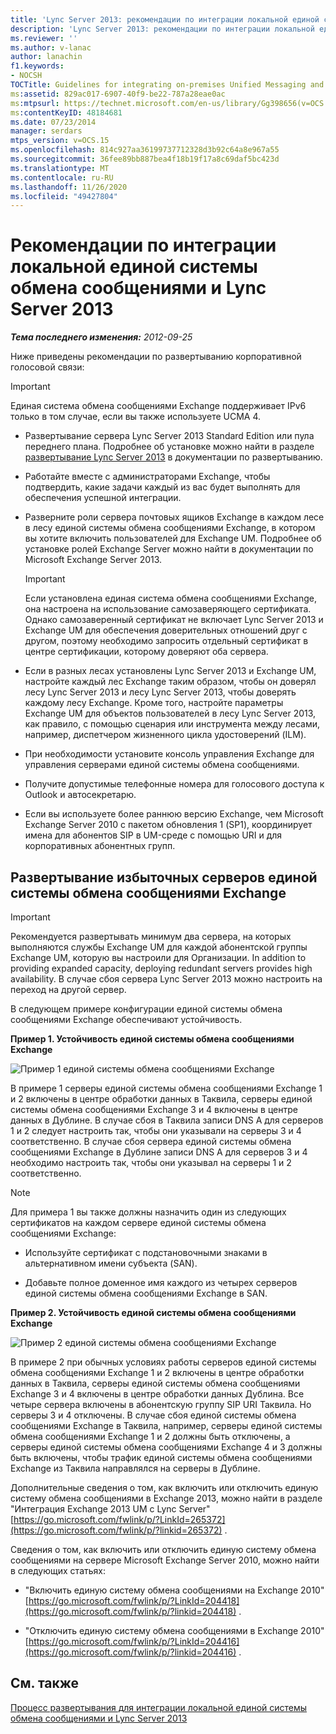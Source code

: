 ```yaml
---
title: 'Lync Server 2013: рекомендации по интеграции локальной единой системы обмена сообщениями'
description: 'Lync Server 2013: рекомендации по интеграции локальной единой системы обмена сообщениями.'
ms.reviewer: ''
ms.author: v-lanac
author: lanachin
f1.keywords:
- NOCSH
TOCTitle: Guidelines for integrating on-premises Unified Messaging and Lync Server
ms:assetid: 829ac017-6907-40f9-be22-787a28eae0ac
ms:mtpsurl: https://technet.microsoft.com/en-us/library/Gg398656(v=OCS.15)
ms:contentKeyID: 48184681
ms.date: 07/23/2014
manager: serdars
mtps_version: v=OCS.15
ms.openlocfilehash: 814c927aa36199737712328d3b92c64a8e967a55
ms.sourcegitcommit: 36fee89bb887bea4f18b19f17a8c69daf5bc423d
ms.translationtype: MT
ms.contentlocale: ru-RU
ms.lasthandoff: 11/26/2020
ms.locfileid: "49427804"
---
```

# <a name="guidelines-for-integrating-on-premises-unified-messaging-and-lync-server-2013"></a>Рекомендации по интеграции локальной единой системы обмена сообщениями и Lync Server 2013

<div data-xmlns="http://www.w3.org/1999/xhtml">

<div class="topic" data-xmlns="http://www.w3.org/1999/xhtml" data-msxsl="urn:schemas-microsoft-com:xslt" data-cs="https://msdn.microsoft.com/">

<div data-asp="https://msdn2.microsoft.com/asp">



</div>

<div id="mainSection">

<div id="mainBody">

<span> </span>

_**Тема последнего изменения:** 2012-09-25_

Ниже приведены рекомендации по развертыванию корпоративной голосовой связи:

<div>


> [!IMPORTANT]  
> Единая система обмена сообщениями Exchange поддерживает IPv6 только в том случае, если вы также используете UCMA 4.



</div>

  - Развертывание сервера Lync Server 2013 Standard Edition или пула переднего плана. Подробнее об установке можно найти в разделе [развертывание Lync Server 2013](lync-server-2013-deploying-lync-server.md) в документации по развертыванию.

  - Работайте вместе с администраторами Exchange, чтобы подтвердить, какие задачи каждый из вас будет выполнять для обеспечения успешной интеграции.

  - Разверните роли сервера почтовых ящиков Exchange в каждом лесе в лесу единой системы обмена сообщениями Exchange, в котором вы хотите включить пользователей для Exchange UM. Подробнее об установке ролей Exchange Server можно найти в документации по Microsoft Exchange Server 2013.
    
    <div>
    

    > [!IMPORTANT]  
    > Если установлена единая система обмена сообщениями Exchange, она настроена на использование самозаверяющего сертификата.<BR>Однако самозаверенный сертификат не включает Lync Server 2013 и Exchange UM для обеспечения доверительных отношений друг с другом, поэтому необходимо запросить отдельный сертификат в центре сертификации, которому доверяют оба сервера.

    
    </div>

  - Если в разных лесах установлены Lync Server 2013 и Exchange UM, настройте каждый лес Exchange таким образом, чтобы он доверял лесу Lync Server 2013 и лесу Lync Server 2013, чтобы доверять каждому лесу Exchange. Кроме того, настройте параметры Exchange UM для объектов пользователей в лесу Lync Server 2013, как правило, с помощью сценария или инструмента между лесами, например, диспетчером жизненного цикла удостоверений (ILM).

  - При необходимости установите консоль управления Exchange для управления серверами единой системы обмена сообщениями.

  - Получите допустимые телефонные номера для голосового доступа к Outlook и автосекретарю.

  - Если вы используете более раннюю версию Exchange, чем Microsoft Exchange Server 2010 с пакетом обновления 1 (SP1), координирует имена для абонентов SIP в UM-среде с помощью URI и для корпоративных абонентных групп.

<div>

## <a name="deploying-redundant-exchange-um-servers"></a>Развертывание избыточных серверов единой системы обмена сообщениями Exchange

<div>


> [!IMPORTANT]  
> Рекомендуется развертывать минимум два сервера, на которых выполняются службы Exchange UM для каждой абонентской группы Exchange UM, которую вы настроили для Организации. In addition to providing expanded capacity, deploying redundant servers provides high availability. В случае сбоя сервера Lync Server 2013 можно настроить на переход на другой сервер.



</div>

В следующем примере конфигурации единой системы обмена сообщениями Exchange обеспечивают устойчивость.

**Пример 1. Устойчивость единой системы обмена сообщениями Exchange**

![Пример 1 единой системы обмена сообщениями Exchange](images/Gg398656.3644b847-0847-4550-a989-e3fc51de5c4b(OCS.15).jpg "Пример 1 единой системы обмена сообщениями Exchange")

В примере 1 серверы единой системы обмена сообщениями Exchange 1 и 2 включены в центре обработки данных в Таквила, серверы единой системы обмена сообщениями Exchange 3 и 4 включены в центре данных в Дублине. В случае сбоя в Таквила записи DNS A для серверов 1 и 2 следует настроить так, чтобы они указывали на серверы 3 и 4 соответственно. В случае сбоя сервера единой системы обмена сообщениями Exchange в Дублине записи DNS A для серверов 3 и 4 необходимо настроить так, чтобы они указывал на серверы 1 и 2 соответственно.

<div>


> [!NOTE]  
> Для примера 1 вы также должны назначить один из следующих сертификатов на каждом сервере единой системы обмена сообщениями Exchange: 
> <UL>
> <LI>
> <P>Используйте сертификат с подстановочными знаками в альтернативном имени субъекта (SAN).</P>
> <LI>
> <P>Добавьте полное доменное имя каждого из четырех серверов единой системы обмена сообщениями Exchange в SAN.</P></LI></UL>



</div>

**Пример 2. Устойчивость единой системы обмена сообщениями Exchange**

![Пример 2 единой системы обмена сообщениями Exchange](images/Gg398656.15754273-306e-448d-b258-84bc2936a2e8(OCS.15).jpg "Пример 2 единой системы обмена сообщениями Exchange")

В примере 2 при обычных условиях работы серверов единой системы обмена сообщениями Exchange 1 и 2 включены в центре обработки данных в Таквила, серверы единой системы обмена сообщениями Exchange 3 и 4 включены в центре обработки данных Дублина. Все четыре сервера включены в абонентскую группу SIP URI Таквила. Но серверы 3 и 4 отключены. В случае сбоя единой системы обмена сообщениями Exchange в Таквила, например, серверы единой системы обмена сообщениями Exchange 1 и 2 должны быть отключены, а серверы единой системы обмена сообщениями Exchange 4 и 3 должны быть включены, чтобы трафик единой системы обмена сообщениями Exchange из Таквила направлялся на серверы в Дублине.

Дополнительные сведения о том, как включить или отключить единую систему обмена сообщениями в Exchange 2013, можно найти в разделе "Интеграция Exchange 2013 UM с Lync Server" [https://go.microsoft.com/fwlink/p/?LinkId=265372](https://go.microsoft.com/fwlink/p/?linkid=265372) .

Сведения о том, как включить или отключить единую систему обмена сообщениями на сервере Microsoft Exchange Server 2010, можно найти в следующих статьях:

  - "Включить единую систему обмена сообщениями на Exchange 2010" [https://go.microsoft.com/fwlink/p/?LinkId=204418](https://go.microsoft.com/fwlink/p/?linkid=204418) .

  - "Отключить единую систему обмена сообщениями в Exchange 2010" [https://go.microsoft.com/fwlink/p/?LinkId=204416](https://go.microsoft.com/fwlink/p/?linkid=204416) .

</div>

<div>

## <a name="see-also"></a>См. также


[Процесс развертывания для интеграции локальной единой системы обмена сообщениями и Lync Server 2013](lync-server-2013-deployment-process-for-integrating-on-premises-unified-messaging.md)  
  

</div>

</div>

<span> </span>

</div>

</div>

</div>


